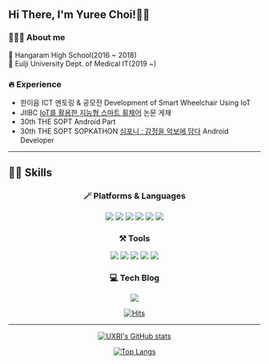 ## Hi There, I'm Yuree Choi!👍🏻
  
### **👩🏻‍💻 About me**

🏫 Hangaram High School(2016 ~ 2018)  
🏫 Eulji University Dept. of Medical IT(2019 ~)

### **🔥 Experience**
- 한이음 ICT 멘토링 & 공모전 Development of Smart Wheelchair Using IoT
- JIIBC [IoT를 활용한 지능형 스마트 휠체어](http://www.jiibc.kr/bbs/board.php?bo_table=collect_paper&wr_id=3137&yy=2022) 논문 게재  
- 30th THE SOPT Android Part
- 30th THE SOPT SOPKATHON [심포니 : 감정을 악보에 담다](https://github.com/THE-SOPT-SOPKATHON-TEAM6/Symphony-Android) Android Developer
---
  
## 💪🏻 Skills

<div align=center>
  
### 🪄 Platforms & Languages
<img src="https://img.shields.io/badge/Android-3DDC84?style=flat-square&logo=Android&logoColor=white"/> <img src="https://img.shields.io/badge/Python-3776AB?sytle=flat-square&logo=Python&logoColor=white"/> <img src="https://img.shields.io/badge/Kotlin-7F52FF?sytle=flat-square&logo=Kotlin&logoColor=white"/> <img src="https://img.shields.io/badge/C-A8B9CC?sytle=flat-square&logo=C&logoColor=white"/> <img src="https://img.shields.io/badge/C++-00599C?sytle=flat-square&logo=C++&logoColor=white"/> <img src="https://img.shields.io/badge/java-007396?sytle=flat-square&logo=Java&logoColor=white"/>
### ⚒ Tools
<img src="https://img.shields.io/badge/Git-F05032?sytle=flat-square&logo=Git&logoColor=white"/> <img src="https://img.shields.io/badge/Github-181717?sytle=flat-square&logo=Github&logoColor=white"/> <img src="https://img.shields.io/badge/GitKraken-179287?sytle=flat-square&logo=GitKraken&logoColor=white"/> <img src="https://img.shields.io/badge/Notion-000000?sytle=flat-square&logo=Notion&logoColor=white"/> <img src="https://img.shields.io/badge/Postman-FF6C37?sytle=flat-square&logo=Postman&logoColor=white"/> 
### 💻 Tech Blog
  <a href="https://velog.io/@uxri/"><img src="https://img.shields.io/badge/velog-20C997?style=flat-square&logo=velog&logoColor=white&link=https://velog.io/@uxri/"/></a>
  
[![Hits](https://hits.seeyoufarm.com/api/count/incr/badge.svg?url=https://github.com/uxri)](https://hits.seeyoufarm.com)
  
--- 
  
[![UXRI's GitHub stats](https://github-readme-stats.vercel.app/api?username=uxri&show_icons=true&theme=dracula)](https://github.com/uxri/github-readme-stats)
  
[![Top Langs](https://github-readme-stats.vercel.app/api/top-langs/?username=uxri&langs_count=10&layout=compact&theme=dracula)](https://github.com/uxri)
  
   </div>
 
 
